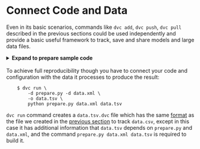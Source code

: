 # Connect Code and Data

Even in its basic scenarios, commands like `dvc add`, `dvc push`, `dvc pull`
described in the previous sections could be used independently and provide a
basic useful framework to track, save and share models and large data files.

<details><summary><strong>Expand to prepare sample code</strong></summary>
<p>
If you have been following along the get started from the very beginning,
run these commands to get the sample code and install dependencies. It will
install packages like <code>panda</code> and  <code>scikit-learn</code>,
that are required to run this example, consider using <code>virtualenv</code>
to isolate your environment:
</br>
<pre>
    $ wget -q -O - https://dvc.org/s3/get-started/code.tgz | tar zx
    $ pip install -U -r requirements.txt
    $ git add .
    $ git commit -m 'add code'
</pre>
You should be ready to run the next command now!
</p>
</details>
</br>
To achieve full reproducibility though you have to connect your code and
configuration with the data it processes to produce the result:

```dvc
    $ dvc run \
        -d prepare.py -d data.xml \
        -o data.tsv \
        python prepare.py data.xml data.tsv
```

`dvc run` command creates a `data.tsv.dvc` file which has the same
[format](/doc/user-guide/dvc-file-format) as the file we created in the
[previous section](/doc/get-started/add-files) to track `data.csv`, except in
this case it has additional information that `data.tsv` depends on `prepare.py`
and `data.xml`, and the command `prepare.py data.xml data.tsv` is required to
build it.
